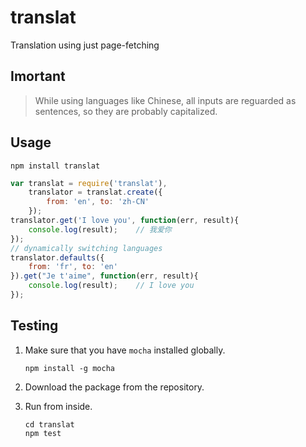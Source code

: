 # translat

Translation using just page-fetching


## Imortant

> While using languages like Chinese,
all inputs are reguarded as sentences,
so they are probably capitalized.


## Usage

```shell
npm install translat
```

```js
var translat = require('translat'),
	translator = translat.create({
		from: 'en', to: 'zh-CN'
	});
translator.get('I love you', function(err, result){
	console.log(result);	// 我爱你
});
// dynamically switching languages
translator.defaults({
	from: 'fr', to: 'en'
}).get("Je t'aime", function(err, result){
	console.log(result);	// I love you
});
```


## Testing

1. Make sure that you have `mocha` installed globally.

	```shell
	npm install -g mocha
	```

2. Download the package from the repository.

3. Run from inside.

	```shell
	cd translat
	npm test
	```